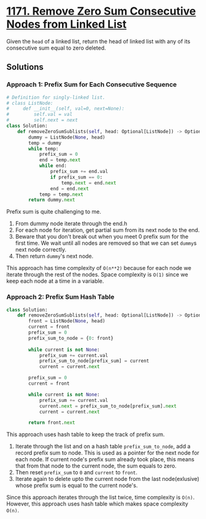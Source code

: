 # [1171. Remove Zero Sum Consecutive Nodes from Linked List](https://leetcode.com/problems/remove-zero-sum-consecutive-nodes-from-linked-list/?envType=daily-question&envId=2024-03-12)

Given the `head` of a linked list, return the head of linked list with any of its consecutive sum equal to zero deleted.

## Solutions

### Approach 1: Prefix Sum for Each Consecutive Sequence

```python
# Definition for singly-linked list.
# class ListNode:
#     def __init__(self, val=0, next=None):
#         self.val = val
#         self.next = next
class Solution:
    def removeZeroSumSublists(self, head: Optional[ListNode]) -> Optional[ListNode]:
        dummy = ListNode(None, head)
        temp = dummy
        while temp:
            prefix_sum = 0
            end = temp.next
            while end:
                prefix_sum += end.val
                if prefix_sum == 0:
                    temp.next = end.next
                end = end.next
            temp = temp.next
        return dummy.next

```

Prefix sum is quite challenging to me. 

1. From dummy node iterate through the end.h
2. For each node for iteration, get partial sum from its next node to the end.
3. Beware that you don't break out when you meet 0 prefix sum for the first time. We wait until all nodes are removed so that we can set `dummy`s next node correctly.
4. Then return `dummy`'s next node.

This approach has time complexity of `O(n**2)` because for each node we iterate through the rest of the nodes. Space complexity is `O(1)` since we keep each node at a time in a variable.

### Approach 2: Prefix Sum Hash Table

```python
class Solution:
    def removeZeroSumSublists(self, head: Optional[ListNode]) -> Optional[ListNode]:
        front = ListNode(None, head)
        current = front
        prefix_sum = 0
        prefix_sum_to_node = {0: front}
        
        while current is not None:
            prefix_sum += current.val
            prefix_sum_to_node[prefix_sum] = current
            current = current.next

        prefix_sum = 0
        current = front

        while current is not None:
            prefix_sum += current.val
            current.next = prefix_sum_to_node[prefix_sum].next
            current = current.next

        return front.next

```

This approach uses hash table to keep the track of prefix sum. 

1. Iterate through the list and on a hash table `prefix_sum_to_node`, add a record prefix sum to node. This is used as a pointer for the next node for each node. If current node's prefix sum already took place, this means that from that node to the current node, the sum equals to zero.
2. Then reset `prefix_sum` to `0` and `current` to `front`.
3. Iterate again to delete upto the current node from the last node(exlusive) whose prefix sum is equal to the current node's.

Since this approach iterates through the list twice, time complexity is `O(n)`. However, this approach uses hash table which makes space complexity `O(n)`.
